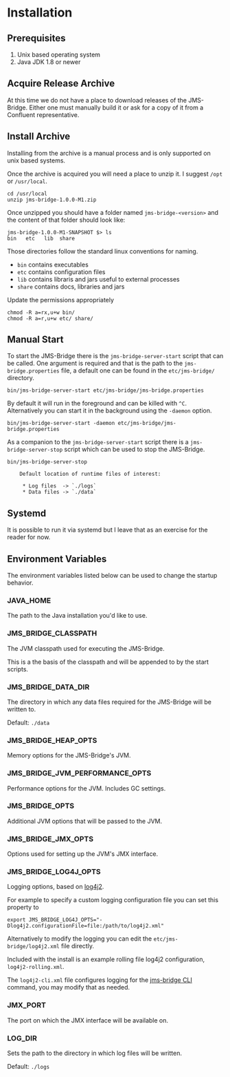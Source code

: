 # Installation

## Prerequisites

1. Unix based operating system
1. Java JDK 1.8 or newer

## Acquire Release Archive

At this time we do not have a place to download releases of the JMS-Bridge.
Either one must manually build it or ask for a copy of it from a Confluent representative.

## Install Archive

Installing from the archive is a manual process and is only supported on unix based systems.

Once the archive is acquired you will need a place to unzip it.
I suggest `/opt` or  `/usr/local`.

```shell
cd /usr/local
unzip jms-bridge-1.0.0-M1.zip 
```

Once unzipped you should have a folder named `jms-bridge-<version>` and the content of that folder should look like:
```shell
jms-bridge-1.0.0-M1-SNAPSHOT $> ls
bin   etc   lib  share
```

Those directories follow the standard linux conventions for naming.
 * `bin` contains executables
 * `etc` contains configuration files
 * `lib` contains libraris and jars useful to external processes
 * `share` contains docs, libraries and jars

Update the permissions appropriately
```shell
chmod -R a=rx,u+w bin/
chmod -R a=r,u+w etc/ share/
```

## Manual Start

To start the JMS-Bridge there is the `jms-bridge-server-start` script that can be called.
One argument is required and that is the path to the `jms-bridge.properties` file, a default one can be found in the `etc/jms-bridge/` directory.
```shell
bin/jms-bridge-server-start etc/jms-bridge/jms-bridge.properties
```

By default it will run in the foreground and can be killed with `^C`.
Alternatively you can start it in the background using the `-daemon` option.
```shell
bin/jms-bridge-server-start -daemon etc/jms-bridge/jms-bridge.properties
```

As a companion to the `jms-bridge-server-start` script there is a `jms-bridge-server-stop` script which can be used to stop the JMS-Bridge.
```shell
bin/jms-bridge-server-stop
```

``` note::
    Default location of runtime files of interest:

     * Log files  -> `./logs`
     * Data files -> `./data`
```

## Systemd

It is possible to run it via systemd but I leave that as an exercise for the reader for now.

## Environment Variables

The environment variables listed below can be used to change the startup behavior.

### JAVA_HOME

The path to the Java installation you'd like to use.

### JMS_BRIDGE_CLASSPATH

The JVM classpath used for executing the JMS-Bridge.

This is a the basis of the classpath and will be appended to by the start scripts.

### JMS_BRIDGE_DATA_DIR

The directory in which any data files required for the JMS-Bridge will be written to.

Default: `./data`

### JMS_BRIDGE_HEAP_OPTS

Memory options for the JMS-Bridge's JVM.

### JMS_BRIDGE_JVM_PERFORMANCE_OPTS

Performance options for the JVM.
Includes GC settings.

### JMS_BRIDGE_OPTS

Additional JVM options that will be passed to the JVM.

### JMS_BRIDGE_JMX_OPTS

Options used for setting up the JVM's JMX interface.

### JMS_BRIDGE_LOG4J_OPTS

Logging options, based on [log4j2](https://logging.apache.org/log4j/2.x/manual). 

For example to specify a custom logging configuration file you can set this property to
```shell
export JMS_BRIDGE_LOG4J_OPTS="-Dlog4j2.configurationFile=file:/path/to/log4j2.xml"
```

Alternatively to modify the logging you can edit the `etc/jms-bridge/log4j2.xml` file directly.

Included with the install is an example rolling file log4j2 configuration, `log4j2-rolling.xml`.

The `log4j2-cli.xml` file configures logging for the [jms-bridge CLI](cli.md) command, you may 
modify that as needed.

### JMX_PORT

The port on which the JMX interface will be available on.

### LOG_DIR

Sets the path to the directory in which log files will be written.

Default: `./logs`

### 


